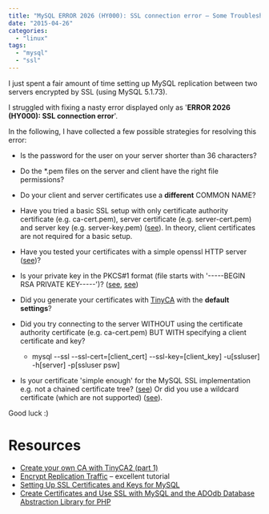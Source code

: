 ```yaml
---
title: "MySQL ERROR 2026 (HY000): SSL connection error – Some Troubleshooting Ideas"
date: "2015-04-26"
categories: 
  - "linux"
tags: 
  - "mysql"
  - "ssl"
---
```


I just spent a fair amount of time setting up MySQL replication between two servers encrypted by SSL (using MySQL 5.1.73).

I struggled with fixing a nasty error displayed only as '**ERROR 2026 (HY000): SSL connection error**'.

In the following, I have collected a few possible strategies for resolving this error:

- Is the password for the user on your server shorter than 36 characters?
- Do the \*.pem files on the server and client have the right file permissions?
- Do your client and server certificates use a **different** COMMON NAME?
- Have you tried a basic SSL setup with only certificate authority certificate (e.g. ca-cert.pem), server certificate (e.g. server-cert.pem) and server key (e.g. server-key.pem) ([see](http://www.chriscalender.com/setting-up-ssl-for-mysql/)). In theory, client certificates are not required for a basic setup.
- Have you tested your certificates with a simple openssl HTTP server ([see](http://www.percona.com/blog/2012/11/08/debugging-mysql-ssl-problems/))?
- Is your private key in the PKCS#1 format (file starts with '-----BEGIN RSA PRIVATE KEY-----')? ([see](https://bugs.mysql.com/bug.php?id=71271), [see](http://askubuntu.com/questions/194074/enabling-ssl-in-mysql))
- Did you generate your certificates with [TinyCA](http://www.ghacks.net/2009/09/16/create-your-own-certificate-authority-with-tinyca/) with the **default settings**?
- Did you try connecting to the server WITHOUT using the certificate authority certificate (e.g. ca-cert.pem) BUT WITH specifying a client certificate and key?
    
    - mysql --ssl --ssl-cert=\[client\_cert\] --ssl-key=\[client\_key\] -u\[ssluser\] -h\[server\] -p\[ssluser psw\]
- Is your certificate 'simple enough' for the MySQL SSL implementation e.g. not a chained certificate tree? ([see](http://dev.mysql.com/doc/refman/5.6/en/ssl-options.html)) Or did you use a wildcard certificate (which are not supported) ([see](http://stackoverflow.com/questions/20459056/mysql-and-ssl-connection-failing-error-2026-hy000)).

Good luck :)

# Resources

- [Create your own CA with TinyCA2 (part 1)](http://theworldofapenguin.blogspot.com.au/2007/06/create-your-own-ca-with-tinyca2-part-1.html)
- [Encrypt Replication Traffic](http://mysql.wingtiplabs.com/documentation/ssl27yzv/encrypt-replication-traffic) – excellent tutorial
- [Setting Up SSL Certificates and Keys for MySQL](https://dev.mysql.com/doc/refman/5.1/en/creating-ssl-certs.html)
- [Create Certificates and Use SSL with MySQL and the ADOdb Database Abstraction Library for PHP](http://blog.jamesrossiter.co.uk/2011/12/05/create-certificates-and-use-ssl-with-mysql-and-adodb-database-abstraction-library-for-php/)
